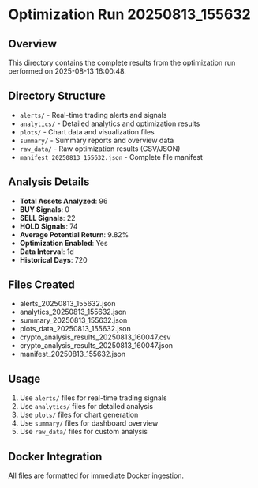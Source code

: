# Optimization Run 20250813_155632

## Overview
This directory contains the complete results from the optimization run performed on 2025-08-13 16:00:48.

## Directory Structure
- `alerts/` - Real-time trading alerts and signals
- `analytics/` - Detailed analytics and optimization results
- `plots/` - Chart data and visualization files
- `summary/` - Summary reports and overview data
- `raw_data/` - Raw optimization results (CSV/JSON)
- `manifest_20250813_155632.json` - Complete file manifest

## Analysis Details
- **Total Assets Analyzed**: 96
- **BUY Signals**: 0
- **SELL Signals**: 22
- **HOLD Signals**: 74
- **Average Potential Return**: 9.82%
- **Optimization Enabled**: Yes
- **Data Interval**: 1d
- **Historical Days**: 720

## Files Created
- alerts_20250813_155632.json
- analytics_20250813_155632.json
- summary_20250813_155632.json
- plots_data_20250813_155632.json
- crypto_analysis_results_20250813_160047.csv
- crypto_analysis_results_20250813_160047.json
- manifest_20250813_155632.json

## Usage
1. Use `alerts/` files for real-time trading signals
2. Use `analytics/` files for detailed analysis
3. Use `plots/` files for chart generation
4. Use `summary/` files for dashboard overview
5. Use `raw_data/` files for custom analysis

## Docker Integration
All files are formatted for immediate Docker ingestion.

